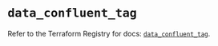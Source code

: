 # `data_confluent_tag`

Refer to the Terraform Registry for docs: [`data_confluent_tag`](https://registry.terraform.io/providers/confluentinc/confluent/2.9.0/docs/data-sources/tag).
